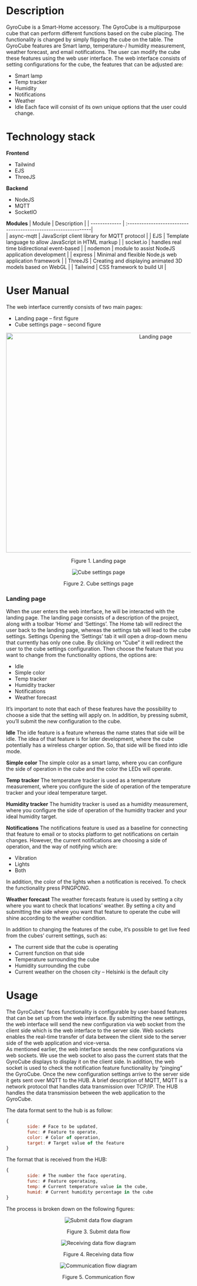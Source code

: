 # Description
GyroCube is a Smart-Home accessory. The GyroCube is a multipurpose cube that can perform different functions based on the cube placing. 
The functionality is changed by simply flipping the cube on the table. The GyroCube features are Smart lamp, temperature-/ humidity measurement, weather forecast, and email notifications. 
The user can modify the cube these features using the web user interface. 
The web interface consists of setting configurations for the cube, the features that can be adjusted are:
-	Smart lamp
-	Temp tracker
-	Humidity
-	Notifications
-	Weather
-	Idle
Each face will consist of its own unique options that the user could change. 

# Technology stack
<b>Frontend</b>
*	Tailwind
*	EJS
*	ThreeJS

<b>Backend</b>
*	NodeJS
*	MQTT
*	SocketIO

<b>Modules</b>
| Module	| Description				      		 	 |
| ------------- | :--------------------------------------------------------------|			      
| async-mqtt 	| JavaScript client library for MQTT protocol 		 	 |
| EJS		| Template language to allow JavaScript in HTML markup   	 |
| socket.io 	| handles real time bidirectional event-based	         	 |
| nodemon  	| module to assist NodeJS application development	 	 |
| express 	| Minimal and flexible Node.js web application framework 	 |
| ThreeJS 	| Creating and displaying animated 3D models based on WebGL	 |
| Tailwind 	| CSS framework to build UI				         |


# User Manual
The web interface currently consists of two main pages:
-	Landing page – first figure
-	Cube settings page – second figure

<p align="center"><img src="https://i.imgur.com/Bd2FRYd.png" width=800 height=600 alt="Landing page"></p>
<p align="center">Figure 1. Landing page</p>

<p align="center"><img src="https://i.imgur.com/lDc07yR.png" alt="Cube settings page"></p>
<p align="center">Figure 2. Cube settings page</p>





### Landing page
When the user enters the web interface, he will be interacted with the landing page. The landing page consists of a description of the project, along with a toolbar ‘Home’ and ‘Settings’. The Home tab will redirect the user back to the landing page, whereas the settings tab will lead to the cube settings. 
Settings
Opening the ‘Settings’ tab it will open a drop-down menu that currently has only one cube. By clicking on “Cube” it will redirect the user to the cube settings configuration.
Then choose the feature that you want to change from the functionality options, the options are: 
-	Idle
-	Simple color
-	Temp tracker
-	Humidity tracker
-	Notifications
-	Weather forecast

It’s important to note that each of these features have the possibility to choose a side that the setting will apply on. 
In addition, by pressing submit, you’ll submit the new configuration to the cube.

<b>Idle</b>
The idle feature is a feature whereas the name states that side will be idle. The idea of that feature is for later development, where the cube potentially has a wireless charger option. So, that side will be fixed into idle mode.

<b>Simple color</b>
The simple color as a smart lamp, where you can configure the side of operation in the cube and the color the LEDs will operate.

<b>Temp tracker</b>
The temperature tracker is used as a temperature measurement, where you configure the side of operation of the temperature tracker and your ideal temperature target. 

<b>Humidity tracker</b>
The humidity tracker is used as a humidity measurement, where you configure the side of operation of the humidity tracker and your ideal humidity target.

<b>Notifications</b>
The notifications feature is used as a baseline for connecting that feature to email or to stocks platform to get notifications on certain changes. However, the current notifications are choosing a side of operation, and the way of notifying which are:
-	Vibration
-	Lights
-	Both

In addition, the color of the lights when a notification is received. To check the functionality press PINGPONG. 

<b>Weather forecast</b>
The weather forecasts feature is used by setting a city where you want to check that locations’ weather. By setting a city and submitting the side where you want that feature to operate the cube will shine according to the weather condition.

In addition to changing the features of the cube, it’s possible to get live feed from the cubes’ current settings, such as:
-	The current side that the cube is operating
-	Current function on that side
-	Temperature surrounding the cube
-	Humidity surrounding the cube
-	Current weather on the chosen city – Helsinki is the default city

# Usage
The GyroCubes’ faces functionality is configurable by user-based features that can be set up from the web interface. By submitting the new settings, the web interface will send the new configuration via web socket from the client side which is the web interface to the server side. 
Web sockets enables the real-time transfer of data between the client side to the server side of the web application and vice-versa.  
As mentioned earlier, the web interface sends the new configurations via web sockets. 
We use the web socket to also pass the current stats that the GyroCube displays to display it on the client side. In addition, the web socket is used to check the notification feature functionality by “pinging” the GyroCube.
Once the new configuration settings arrive to the server side it gets sent over MQTT to the HUB. A brief description of MQTT, MQTT is a network protocol that handles data transmission over TCP/IP. The HUB handles the data transmission between the web application to the GyroCube. 

The data format sent to the hub is as follow:

```javascript
{
        side: # Face to be updated,
        func: # Feature to operate,
        color: # Color of operation,
        target: # Target value of the feature 
}
```
The format that is received from the HUB:
```javascript
{
        side: # The number the face operating,
        func: # Feature operataing,
        temp: # Current temperature value in the cube,
        humid: # Current humidity percentage in the cube
}
```

The process is broken down on the following figures:
<p align="center"><img src="https://imgur.com/5bvMFRL" alt="Submit data flow diagram"></p>
<p align="center">Figure 3. Submit data flow</p>

<p align="center"><img src="https://i.imgur.com/sVSoQUQ.png" alt="Receiving data flow diagram"></p>
<p align="center">Figure 4. Receiving data flow</p>

<p align="center"><img src="https://i.imgur.com/YDZe086.png" alt="Communication flow diagram"></p>
<p align="center">Figure 5. Communication flow</p>

